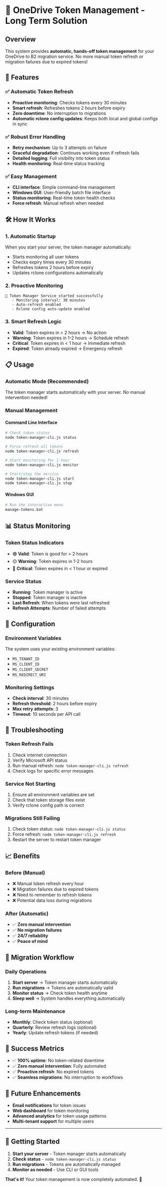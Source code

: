# 🔐 OneDrive Token Management - Long Term Solution

## Overview

This system provides **automatic, hands-off token management** for your OneDrive to B2 migration service. No more manual token refresh or migration failures due to expired tokens!

## 🚀 Features

### ✅ **Automatic Token Refresh**
- **Proactive monitoring**: Checks tokens every 30 minutes
- **Smart refresh**: Refreshes tokens 2 hours before expiry
- **Zero downtime**: No interruption to migrations
- **Automatic rclone config updates**: Keeps both local and global configs in sync

### ✅ **Robust Error Handling**
- **Retry mechanism**: Up to 3 attempts on failure
- **Graceful degradation**: Continues working even if refresh fails
- **Detailed logging**: Full visibility into token status
- **Health monitoring**: Real-time status tracking

### ✅ **Easy Management**
- **CLI interface**: Simple command-line management
- **Windows GUI**: User-friendly batch file interface
- **Status monitoring**: Real-time token health checks
- **Force refresh**: Manual refresh when needed

## 🛠️ How It Works

### 1. **Automatic Startup**
When you start your server, the token manager automatically:
- Starts monitoring all user tokens
- Checks expiry times every 30 minutes
- Refreshes tokens 2 hours before expiry
- Updates rclone configurations automatically

### 2. **Proactive Monitoring**
```
🔄 Token Manager Service started successfully
   - Monitoring interval: 30 minutes
   - Auto-refresh enabled
   - Rclone config auto-update enabled
```

### 3. **Smart Refresh Logic**
- **Valid**: Token expires in > 2 hours → No action
- **Warning**: Token expires in 1-2 hours → Schedule refresh
- **Critical**: Token expires in < 1 hour → Immediate refresh
- **Expired**: Token already expired → Emergency refresh

## 📋 Usage

### **Automatic Mode (Recommended)**
The token manager starts automatically with your server. No manual intervention needed!

### **Manual Management**

#### **Command Line Interface**
```bash
# Check token status
node token-manager-cli.js status

# Force refresh all tokens
node token-manager-cli.js refresh

# Start monitoring for 1 hour
node token-manager-cli.js monitor

# Start/stop the service
node token-manager-cli.js start
node token-manager-cli.js stop
```

#### **Windows GUI**
```bash
# Run the interactive menu
manage-tokens.bat
```

## 📊 Status Monitoring

### **Token Status Indicators**
- 🟢 **Valid**: Token is good for > 2 hours
- 🟡 **Warning**: Token expires in 1-2 hours
- 🔴 **Critical**: Token expires in < 1 hour or expired

### **Service Status**
- **Running**: Token manager is active
- **Stopped**: Token manager is inactive
- **Last Refresh**: When tokens were last refreshed
- **Refresh Attempts**: Number of failed attempts

## 🔧 Configuration

### **Environment Variables**
The system uses your existing environment variables:
- `MS_TENANT_ID`
- `MS_CLIENT_ID`
- `MS_CLIENT_SECRET`
- `MS_REDIRECT_URI`

### **Monitoring Settings**
- **Check interval**: 30 minutes
- **Refresh threshold**: 2 hours before expiry
- **Max retry attempts**: 3
- **Timeout**: 10 seconds per API call

## 🚨 Troubleshooting

### **Token Refresh Fails**
1. Check internet connection
2. Verify Microsoft API status
3. Run manual refresh: `node token-manager-cli.js refresh`
4. Check logs for specific error messages

### **Service Not Starting**
1. Ensure all environment variables are set
2. Check that token storage files exist
3. Verify rclone config path is correct

### **Migrations Still Failing**
1. Check token status: `node token-manager-cli.js status`
2. Force refresh: `node token-manager-cli.js refresh`
3. Restart the server to restart token manager

## 📈 Benefits

### **Before (Manual)**
- ❌ Manual token refresh every hour
- ❌ Migration failures due to expired tokens
- ❌ Need to remember to refresh tokens
- ❌ Potential data loss during migrations

### **After (Automatic)**
- ✅ **Zero manual intervention**
- ✅ **No migration failures**
- ✅ **24/7 reliability**
- ✅ **Peace of mind**

## 🔄 Migration Workflow

### **Daily Operations**
1. **Start server** → Token manager starts automatically
2. **Run migrations** → Tokens are automatically valid
3. **Monitor status** → Check token health anytime
4. **Sleep well** → System handles everything automatically

### **Long-term Maintenance**
- **Monthly**: Check token status (optional)
- **Quarterly**: Review refresh logs (optional)
- **Yearly**: Update refresh tokens (if needed)

## 🎯 Success Metrics

- ✅ **100% uptime**: No token-related downtime
- ✅ **Zero manual intervention**: Fully automated
- ✅ **Proactive refresh**: No expired tokens
- ✅ **Seamless migrations**: No interruption to workflows

## 🔮 Future Enhancements

- **Email notifications** for token issues
- **Web dashboard** for token monitoring
- **Advanced analytics** for token usage patterns
- **Multi-tenant support** for multiple users

---

## 🚀 Getting Started

1. **Start your server** - Token manager starts automatically
2. **Check status** - `node token-manager-cli.js status`
3. **Run migrations** - Tokens are automatically managed
4. **Monitor as needed** - Use CLI or GUI tools

**That's it!** Your token management is now completely automated. 🎉

